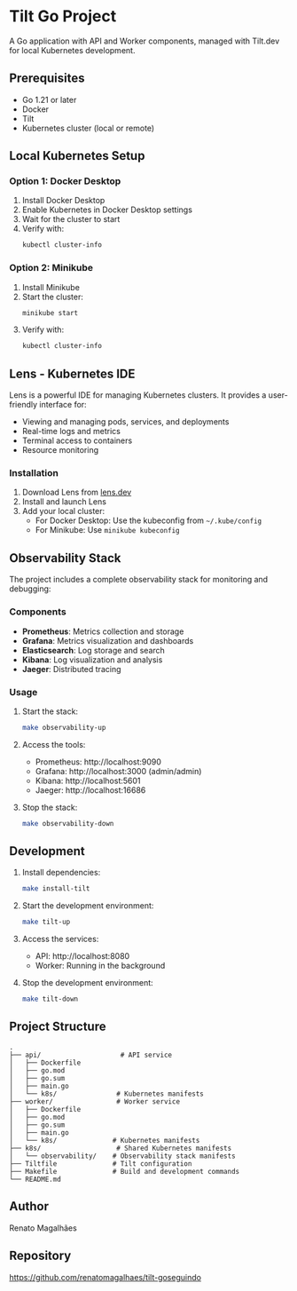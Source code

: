# Tilt Go Project

A Go application with API and Worker components, managed with Tilt.dev for local Kubernetes development.

## Prerequisites

- Go 1.21 or later
- Docker
- Tilt
- Kubernetes cluster (local or remote)

## Local Kubernetes Setup

### Option 1: Docker Desktop
1. Install Docker Desktop
2. Enable Kubernetes in Docker Desktop settings
3. Wait for the cluster to start
4. Verify with:
   ```bash
   kubectl cluster-info
   ```

### Option 2: Minikube
1. Install Minikube
2. Start the cluster:
   ```bash
   minikube start
   ```
3. Verify with:
   ```bash
   kubectl cluster-info
   ```

## Lens - Kubernetes IDE

Lens is a powerful IDE for managing Kubernetes clusters. It provides a user-friendly interface for:
- Viewing and managing pods, services, and deployments
- Real-time logs and metrics
- Terminal access to containers
- Resource monitoring

### Installation
1. Download Lens from [lens.dev](https://k8slens.dev/)
2. Install and launch Lens
3. Add your local cluster:
   - For Docker Desktop: Use the kubeconfig from `~/.kube/config`
   - For Minikube: Use `minikube kubeconfig`

## Observability Stack

The project includes a complete observability stack for monitoring and debugging:

### Components
- **Prometheus**: Metrics collection and storage
- **Grafana**: Metrics visualization and dashboards
- **Elasticsearch**: Log storage and search
- **Kibana**: Log visualization and analysis
- **Jaeger**: Distributed tracing

### Usage
1. Start the stack:
   ```bash
   make observability-up
   ```

2. Access the tools:
   - Prometheus: http://localhost:9090
   - Grafana: http://localhost:3000 (admin/admin)
   - Kibana: http://localhost:5601
   - Jaeger: http://localhost:16686

3. Stop the stack:
   ```bash
   make observability-down
   ```

## Development

1. Install dependencies:
   ```bash
   make install-tilt
   ```

2. Start the development environment:
   ```bash
   make tilt-up
   ```

3. Access the services:
   - API: http://localhost:8080
   - Worker: Running in the background

4. Stop the development environment:
   ```bash
   make tilt-down
   ```

## Project Structure

```
.
├── api/                    # API service
│   ├── Dockerfile
│   ├── go.mod
│   ├── go.sum
│   ├── main.go
│   └── k8s/               # Kubernetes manifests
├── worker/                # Worker service
│   ├── Dockerfile
│   ├── go.mod
│   ├── go.sum
│   ├── main.go
│   └── k8s/              # Kubernetes manifests
├── k8s/                   # Shared Kubernetes manifests
│   └── observability/    # Observability stack manifests
├── Tiltfile              # Tilt configuration
├── Makefile              # Build and development commands
└── README.md
```

## Author

Renato Magalhães

## Repository

https://github.com/renatomagalhaes/tilt-goseguindo 